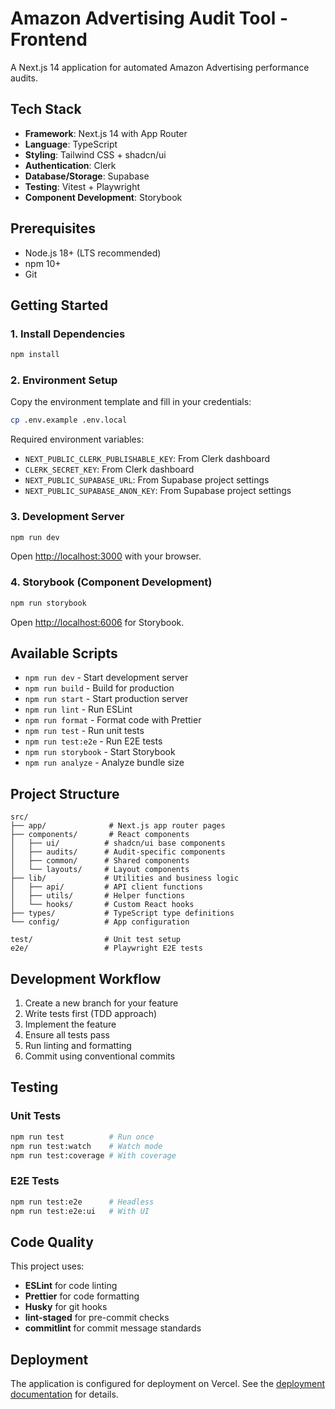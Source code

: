 # Amazon Advertising Audit Tool - Frontend

A Next.js 14 application for automated Amazon Advertising performance audits.

## Tech Stack

- **Framework**: Next.js 14 with App Router
- **Language**: TypeScript
- **Styling**: Tailwind CSS + shadcn/ui
- **Authentication**: Clerk
- **Database/Storage**: Supabase
- **Testing**: Vitest + Playwright
- **Component Development**: Storybook

## Prerequisites

- Node.js 18+ (LTS recommended)
- npm 10+
- Git

## Getting Started

### 1. Install Dependencies

```bash
npm install
```

### 2. Environment Setup

Copy the environment template and fill in your credentials:

```bash
cp .env.example .env.local
```

Required environment variables:
- `NEXT_PUBLIC_CLERK_PUBLISHABLE_KEY`: From Clerk dashboard
- `CLERK_SECRET_KEY`: From Clerk dashboard
- `NEXT_PUBLIC_SUPABASE_URL`: From Supabase project settings
- `NEXT_PUBLIC_SUPABASE_ANON_KEY`: From Supabase project settings

### 3. Development Server

```bash
npm run dev
```

Open [http://localhost:3000](http://localhost:3000) with your browser.

### 4. Storybook (Component Development)

```bash
npm run storybook
```

Open [http://localhost:6006](http://localhost:6006) for Storybook.

## Available Scripts

- `npm run dev` - Start development server
- `npm run build` - Build for production
- `npm run start` - Start production server
- `npm run lint` - Run ESLint
- `npm run format` - Format code with Prettier
- `npm run test` - Run unit tests
- `npm run test:e2e` - Run E2E tests
- `npm run storybook` - Start Storybook
- `npm run analyze` - Analyze bundle size

## Project Structure

```
src/
├── app/              # Next.js app router pages
├── components/       # React components
│   ├── ui/          # shadcn/ui base components
│   ├── audits/      # Audit-specific components
│   ├── common/      # Shared components
│   └── layouts/     # Layout components
├── lib/             # Utilities and business logic
│   ├── api/         # API client functions
│   ├── utils/       # Helper functions
│   └── hooks/       # Custom React hooks
├── types/           # TypeScript type definitions
└── config/          # App configuration

test/                # Unit test setup
e2e/                 # Playwright E2E tests
```

## Development Workflow

1. Create a new branch for your feature
2. Write tests first (TDD approach)
3. Implement the feature
4. Ensure all tests pass
5. Run linting and formatting
6. Commit using conventional commits

## Testing

### Unit Tests
```bash
npm run test          # Run once
npm run test:watch    # Watch mode
npm run test:coverage # With coverage
```

### E2E Tests
```bash
npm run test:e2e      # Headless
npm run test:e2e:ui   # With UI
```

## Code Quality

This project uses:
- **ESLint** for code linting
- **Prettier** for code formatting
- **Husky** for git hooks
- **lint-staged** for pre-commit checks
- **commitlint** for commit message standards

## Deployment

The application is configured for deployment on Vercel. See the [deployment documentation](../docs/deployment.md) for details.
